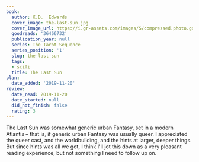 ```yaml
---
book:
  author: K.D.  Edwards
  cover_image: the-last-sun.jpg
  cover_image_url: https://i.gr-assets.com/images/S/compressed.photo.goodreads.com/books/1517437940l/36466732._SX98_.jpg
  goodreads: '36466732'
  publication_year: null
  series: The Tarot Sequence
  series_position: '1'
  slug: the-last-sun
  tags:
  - scifi
  title: The Last Sun
plan:
  date_added: '2019-11-20'
review:
  date_read: 2019-11-20
  date_started: null
  did_not_finish: false
  rating: 3
---
```


The Last Sun was somewhat generic urban Fantasy, set in a modern Atlantis – that is, if generic urban Fantasy was usually queer. I appreciated the queer cast, and the worldbuilding, and the hints at larger, deeper things. But since hints was all we got, I think I'll jot this down as a very pleasant reading experience, but not something I need to follow up on.
